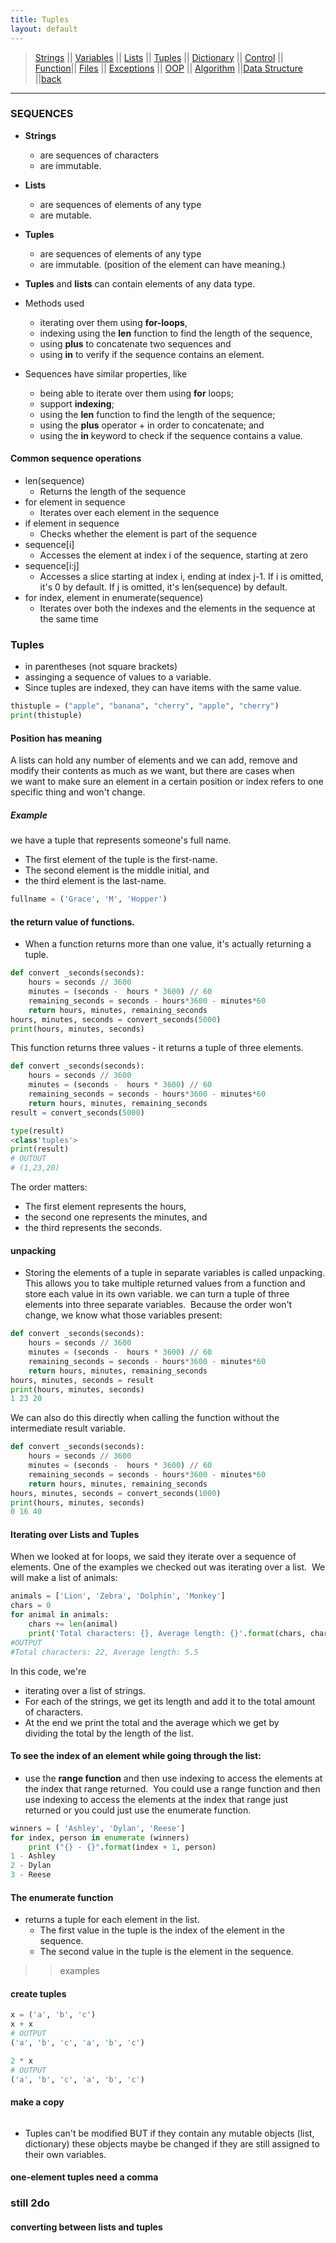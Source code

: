 ```yaml
---
title: Tuples
layout: default
---
```

> [Strings](./strings.html) || [Variables](./variables.html) || [Lists](./lists.html) || [Tuples](./tuples.html) || [Dictionary](./dictionary.html) ||
> [Control](./control.html) || [Function](./function.html)|| [Files](./files.html) || [Exceptions](./exceptions.html) ||
> [OOP](./oop.html) || [Algorithm](./algorithm.html) ||[Data Structure](./datastructure.html) ||[back](./index.html)

***
### SEQUENCES
- **Strings** 
	- are sequences of characters 
	- are immutable. 
- **Lists** 
	- are sequences of elements of any type 
	- are mutable. 
- **Tuples** 
	- are sequences of elements of any type 
	- are immutable. (position of the element can have meaning.)
- **Tuples** and **lists** can contain elements of any data type.
	
- Methods used
    - iterating over them using **for-loops**, 
    - indexing using the **len** function to find the length of the sequence, 
    - using **plus** to concatenate two sequences and 
    - using **in** to verify if the sequence contains an element. 

- Sequences have similar properties, like 
    * being able to iterate over them using **for** loops; 
    * support **indexing**; 
    * using the **len** function to find the length of the sequence; 
    * using the **plus** operator + in order to concatenate; and 
    * using the **in** keyword to check if the sequence contains a value.

#### Common sequence operations
* len(sequence) 
    - Returns the length of the sequence
* for element in sequence 
    - Iterates over each element in the sequence
* if element in sequence 
    - Checks whether the element is part of the sequence
* sequence[i] 
    - Accesses the element at index i of the sequence, starting at zero
* sequence[i:j] 
    - Accesses a slice starting at index i, ending at index j-1. If i is omitted, it's 0 by default. If j is omitted, it's len(sequence) by default.
* for index, element in enumerate(sequence) 
    - Iterates over both the indexes and the elements in the sequence at the same time


### Tuples 
- in parentheses (not square brackets)
- assinging a sequence of values to a variable.
- Since tuples are indexed, they can have items with the same value.

```python
thistuple = ("apple", "banana", "cherry", "apple", "cherry")
print(thistuple)
```  

#### Position has meaning
A lists can hold any number of elements and we can add, remove and modify their contents as much as we want, but 
there are cases when we want to make sure an element in a certain position or index refers to one specific thing and won't change.  

##### Example
we have a tuple that represents someone's full name.
- The first element of the tuple is the first-name.
- The second element is the middle initial, and 
- the third element is the last-name. 

```python
fullname = ('Grace', 'M', 'Hopper')
```

#### the return value of functions. 
- When a function returns more than one value, it's actually returning a tuple. 

```python
def convert _seconds(seconds): 
	hours = seconds // 3600
	minutes = (seconds -  hours * 3600) // 60
	remaining_seconds = seconds - hours*3600 - minutes*60	
	return hours, minutes, remaining_seconds
hours, minutes, seconds = convert_seconds(5000)
print(hours, minutes, seconds)
```
This function returns three values - it returns a tuple of three elements. 

```python
def convert _seconds(seconds): 
	hours = seconds // 3600
	minutes = (seconds -  hours * 3600) // 60
	remaining_seconds = seconds - hours*3600 - minutes*60	
	return hours, minutes, remaining_seconds
result = convert_seconds(5000)

type(result)
<class'tuples'>
print(result)
# OUTOUT
# (1,23,20)
```
The order matters: 
* The first element represents the hours, 
* the second one represents the minutes, and 
* the third represents the seconds. 

#### **unpacking**  
- Storing the elements of a tuple in separate variables is called unpacking. This allows you to take multiple returned values from a function and store each value in its own variable.
we can turn a tuple of three elements into three separate variables. 
Because the order won't change, we know what those variables present:

```python
def convert _seconds(seconds): 
	hours = seconds // 3600
	minutes = (seconds -  hours * 3600) // 60
	remaining_seconds = seconds - hours*3600 - minutes*60	
	return hours, minutes, remaining_seconds
hours, minutes, seconds = result
print(hours, minutes, seconds)
1 23 20
```

We can also do this directly when calling the function without the intermediate result variable.
```python
def convert _seconds(seconds): 
	hours = seconds // 3600
	minutes = (seconds -  hours * 3600) // 60
	remaining_seconds = seconds - hours*3600 - minutes*60	
	return hours, minutes, remaining_seconds
hours, minutes, seconds = convert_seconds(1000)
print(hours, minutes, seconds)
0 16 40
```



#### Iterating over Lists and Tuples
When we looked at for loops, we said they iterate over a sequence of elements. One of the examples we checked out was iterating over a list. 
We will make a list of animals:

```python
animals = ['Lion', 'Zebra', 'Dolphin', 'Monkey']
chars = 0
for animal in animals:
	chars += len(animal)
	print('Total characters: {}, Average length: {}'.format(chars, chars/len(animals)))
#OUTPUT
#Total characters: 22, Average length: 5.5
```
In this code, we're 
- iterating over a list of strings. 
- For each of the strings, we get its length and add it to the total amount of characters. 
- At the end we print the total and the average which we get by dividing the total by the length of the list. 

#### To see the index of an element while going through the list: 
- use the **range function** and then use indexing to access the elements at the index that range returned. 
You could use a range function and then use indexing to access the elements at the index that range just returned or 
you could just use the enumerate function. 

```python
winners = [ 'Ashley', 'Dylan', 'Reese'] 
for index, person in enumerate (winners)
	print ("{} - {}".format(index + 1, person)
1 - Ashley
2 - Dylan
3 - Reese
```

#### The **enumerate function** 
- returns a tuple for each element in the list. 
	- The first value in the tuple is the index of the element in the sequence. 
	- The second value in the tuple is the element in the sequence. 
>> examples

#### create tuples
```python
x = ('a', 'b', 'c')
x + x
# OUTPUT
('a', 'b', 'c', 'a', 'b', 'c')

2 * x
# OUTPUT
('a', 'b', 'c', 'a', 'b', 'c')
```
#### make a copy
```python

```
- Tuples can't be modified BUT if they contain any mutable objects (list, dictionary) these objects maybe be changed if they are still assigned to their own variables.

#### one-element tuples need a comma
### still 2do

#### converting between lists and tuples

